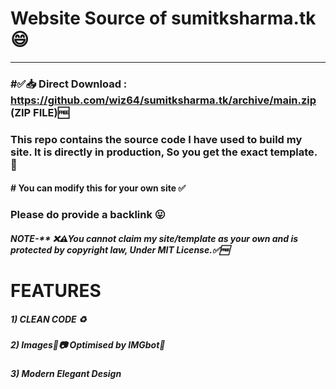 # Website Source of sumitksharma.tk :smile:
------
### #✅📥 Direct Download : https://github.com/wiz64/sumitksharma.tk/archive/main.zip (ZIP FILE)🆓
### This repo contains the source code I have used to build my site. It is directly in production, So you get the exact template. 💯
#### # You can modify this for your own site ✅
### Please do provide a backlink :stuck_out_tongue:
##### NOTE-** ❌⚠You cannot claim my site/template as your own and is protected by copyright law, Under MIT License.✅🆓
# FEATURES
##### 1) CLEAN CODE ♻
##### 2) Images🌄📷 Optimised by IMGbot💯
##### 3) Modern Elegant Design
